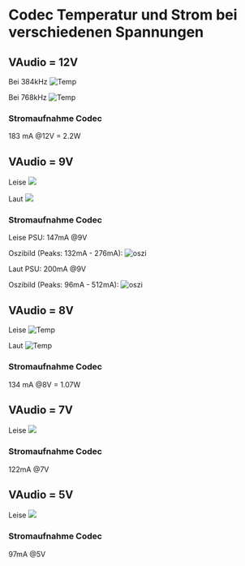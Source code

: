 # Codec Temperatur und Strom bei verschiedenen Spannungen

## VAudio = 12V

Bei 384kHz
![Temp](91_384kHz_12V.jpg)

Bei 768kHz
![Temp](92_768kHz_12V.jpg)

### Stromaufnahme Codec
183 mA @12V = 2.2W


## VAudio = 9V

Leise
![](95_9V_leise.jpg)

Laut
![](95_9V_laut.jpg)

### Stromaufnahme Codec

Leise
PSU: 147mA @9V

Oszibild (Peaks: 132mA - 276mA):
![oszi](95_Stromverbrauch_9V_leise.png)

Laut
PSU: 200mA @9V

Oszibild (Peaks: 96mA - 512mA):
![oszi](95_Stromverbrauch_9V_laut.png)

## VAudio = 8V

Leise
![Temp](93_786kHz_8V_leise.jpg)

Laut
![Temp](94_786kHz_8V_laut.jpg)

### Stromaufnahme Codec
134 mA @8V = 1.07W

## VAudio = 7V

Leise
![](96_7V_leise.jpg)

### Stromaufnahme Codec
122mA @7V

## VAudio = 5V

Leise
![](97_5V_leise.jpg)

### Stromaufnahme Codec
97mA @5V
